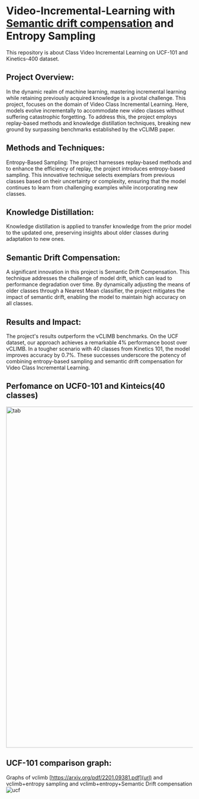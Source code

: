 
# Video-Incremental-Learning with [Semantic drift compensation](https://arxiv.org/pdf/2004.00440.pdf) and Entropy Sampling
This repository is about Class Video Incremental Learning on UCF-101 and Kinetics-400 dataset. 

## Project Overview:
In the dynamic realm of machine learning, mastering incremental learning while retaining previously acquired knowledge is a pivotal challenge. This project, focuses on the domain of Video Class Incremental Learning. Here, models evolve incrementally to accommodate new video classes without suffering catastrophic forgetting. To address this, the project employs replay-based methods and knowledge distillation techniques, breaking new ground by surpassing benchmarks established by the vCLIMB paper.

## Methods and Techniques:
Entropy-Based Sampling: The project harnesses replay-based methods and to enhance the efficiency of replay, the project introduces entropy-based sampling. This innovative technique selects exemplars from previous classes based on their uncertainty or complexity, ensuring that the model continues to learn from challenging examples while incorporating new classes.

## Knowledge Distillation: 
Knowledge distillation is applied to transfer knowledge from the prior model to the updated one, preserving insights about older classes during adaptation to new ones.

## Semantic Drift Compensation: 
A significant innovation in this project is Semantic Drift Compensation. This technique addresses the challenge of model drift, which can lead to performance degradation over time. By dynamically adjusting the means of older classes through a Nearest Mean classifier, the project mitigates the impact of semantic drift, enabling the model to maintain high accuracy on all classes.

## Results and Impact:
The project's results outperform the vCLIMB benchmarks. On the UCF dataset, our approach achieves a remarkable 4% performance boost over vCLIMB. In a tougher scenario with 40 classes from Kinetics 101, the model improves accuracy by 0.7%. These successes underscore the potency of combining entropy-based sampling and semantic drift compensation for Video Class Incremental Learning.


## Perfomance on UCF0-101 and Kinteics(40 classes)
<img width="922" alt="tab" src="https://github.com/shubo4/Video-Incremental-Learning/assets/90241581/585d650c-60a1-429e-a9b1-88580ee5b90a">

## UCF-101 comparison graph:
Graphs of vclimb [https://arxiv.org/pdf/2201.09381.pdf](url) and vclimb+entropy sampling and vclimb+entropy+Semantic Drift compensation
![ucf](https://github.com/shubo4/Video-Incremental-Learning/assets/90241581/ae39c217-5b5a-403d-aa0f-e62368c08287)
